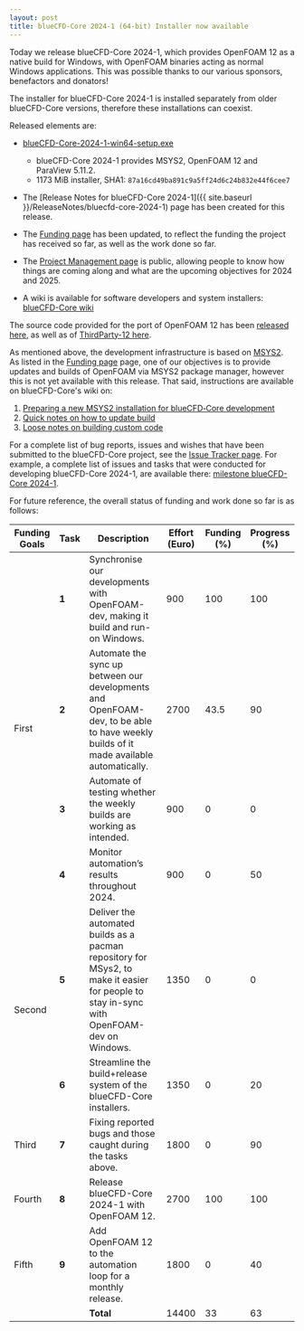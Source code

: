 ```yaml
---
layout: post
title: blueCFD-Core 2024-1 (64-bit) Installer now available
---
```


Today we release blueCFD-Core 2024-1, which provides OpenFOAM 12 as a native
build for Windows, with OpenFOAM binaries acting as normal Windows applications.
This was possible thanks to our various sponsors, benefactors and donators!

The installer for blueCFD-Core 2024-1 is installed separately from 
older blueCFD-Core versions, therefore these installations can coexist.

Released elements are:

  * [blueCFD-Core-2024-1-win64-setup.exe](https://github.com/blueCFD/Core/releases/download/blueCFD-Core-2024-1/blueCFD-Core-2024-1-win64-setup.exe)
      * blueCFD-Core 2024-1 provides MSYS2, OpenFOAM 12 and ParaView 5.11.2.
      * 1173 MiB installer, SHA1: `87a16cd49ba891c9a5ff24d6c24b832e44f6cee7`

  * The [Release Notes for blueCFD-Core 2024-1]({{ site.baseurl }}/ReleaseNotes/bluecfd-core-2024-1)
    page has been created for this release.
    
  * The [Funding page](Funding) has been updated, to reflect the funding the
    project has received so far, as well as the work done so far.

  * The [Project Management page](https://github.com/orgs/blueCFD/projects/2) is
    public, allowing people to know how things are coming along and what are the
    upcoming objectives for 2024 and 2025.

  * A wiki is available for software developers and system installers:
    [blueCFD-Core wiki](https://github.com/blueCFD/Core/wiki)

The source code provided for the port of OpenFOAM 12 has been
[released here](https://github.com/blueCFD/OpenFOAM-dev/tree/blueCFD-Core-12),
as well as of [ThirdParty-12 here](https://github.com/blueCFD/ThirdParty-dev/tree/blueCFD-Core-12).

As mentioned above, the development infrastructure is based on
[MSYS2](https://www.msys2.org/). As listed in the [Funding page](Funding) page,
one of our objectives is to provide updates and builds of OpenFOAM via MSYS2
package manager, however this is not yet available with this release. That said,
instructions are available on blueCFD-Core's wiki on:

  1. [Preparing a new MSYS2 installation for blueCFD‐Core development](https://github.com/blueCFD/Core/wiki/Preparing-a-new-MSYS2-installation-for-blueCFD%E2%80%90Core-development)
  2. [Quick notes on how to update build](https://github.com/blueCFD/Core/wiki/Quick-notes-on-how-to-update-build)
  3. [Loose notes on building custom code](https://github.com/blueCFD/Core/wiki/Loose-notes-on-building-custom-code)

For a complete list of bug reports, issues and wishes that have been submitted
to the blueCFD-Core project, see the
[Issue Tracker page](https://github.com/blueCFD/Core/issues). For example, a
complete list of issues and tasks that were conducted for developing
blueCFD-Core 2024-1, are available there:
[milestone blueCFD-Core 2024-1](https://github.com/blueCFD/Core/milestone/8?closed=1).


For future reference, the overall status of funding and work done so far is as follows:

<table>
<thead>
  <tr>
    <th>Funding Goals</th>
    <th>Task</th>
    <th>Description</th>
    <th>Effort (Euro)</th>
    <th>Funding (%)</th>
    <th>Progress (%)</th>
  </tr>
</thead>
<tbody>
  <tr>
    <td rowspan="4" class="td-center">First</td>
    <td class="td-center"> <b>1</b> </td>
    <td> Synchronise our developments with OpenFOAM-dev, making it build and run-on Windows. </td>
    <td class="td-center"> 900 </td>
    <td class="td-center"> 100 </td>
    <td class="td-center"> 100 </td>
  </tr>
  <tr>
    <td class="td-center"> <b>2</b> </td>
    <td> Automate the sync up between our developments and OpenFOAM-dev, to be able to have weekly builds of it made available automatically. </td>
    <td class="td-center"> 2700 </td>
    <td class="td-center"> 43.5 </td>
    <td class="td-center"> 90 </td>
  </tr>
  <tr>
    <td class="td-center"> <b>3</b> </td>
    <td> Automate of testing whether the weekly builds are working as intended. </td>
    <td class="td-center"> 900 </td>
    <td class="td-center"> 0 </td>
    <td class="td-center"> 0 </td>
  </tr>
  <tr>
    <td class="td-center"> <b>4</b> </td>
    <td> Monitor automation’s results throughout 2024. </td>
    <td class="td-center"> 900 </td>
    <td class="td-center"> 0 </td>
    <td class="td-center"> 50 </td>
  </tr>
  <tr>
    <td rowspan="2" class="td-center">Second</td>
    <td class="td-center"> <b>5</b> </td>
    <td> Deliver the automated builds as a pacman repository for MSys2, to make it easier for people to stay in-sync with OpenFOAM-dev on Windows. </td>
    <td class="td-center"> 1350 </td>
    <td class="td-center"> 0 </td>
    <td class="td-center"> 0 </td>
  </tr>
  <tr>
    <td class="td-center"> <b>6</b> </td>
    <td> Streamline the build+release system of the blueCFD-Core installers. </td>
    <td class="td-center"> 1350 </td>
    <td class="td-center"> 0 </td>
    <td class="td-center"> 20 </td>
  </tr>
  <tr>
    <td class="td-center">Third</td>
    <td class="td-center"> <b>7</b> </td>
    <td> Fixing reported bugs and those caught during the tasks above. </td>
    <td class="td-center"> 1800 </td>
    <td class="td-center"> 0 </td>
    <td class="td-center"> 90 </td>
  </tr>
  <tr>
    <td class="td-center">Fourth</td>
    <td class="td-center"> <b>8</b> </td>
    <td> Release blueCFD-Core 2024-1 with OpenFOAM 12. </td>
    <td class="td-center"> 2700 </td>
    <td class="td-center"> 100 </td>
    <td class="td-center"> 100 </td>
  </tr>
  <tr>
    <td class="td-center">Fifth</td>
    <td class="td-center"> <b>9</b> </td>
    <td> Add OpenFOAM 12 to the automation loop for a monthly release. </td>
    <td class="td-center"> 1800 </td>
    <td class="td-center"> 0 </td>
    <td class="td-center"> 40 </td>
  </tr>
  <tr>
    <td class="td-center"> </td>
    <td class="td-center"> </td>
    <td class="td-right"> <b>Total</b> </td>
    <td class="td-center"> 14400 </td>
    <td class="td-center"> 33 </td>
    <td class="td-center"> 63 </td>
  </tr>
</tbody>
</table>

